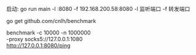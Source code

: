 启动: 
go run main -l :8080 -f 192.168.200.58:8080
-l 监听端口
-f 转发端口


go get github.com/cnlh/benchmark

benchmark -c 10000 -n 1000000 \
-proxy socks5://127.0.0.1:1080 \
http://127.0.0.1:8080/ping